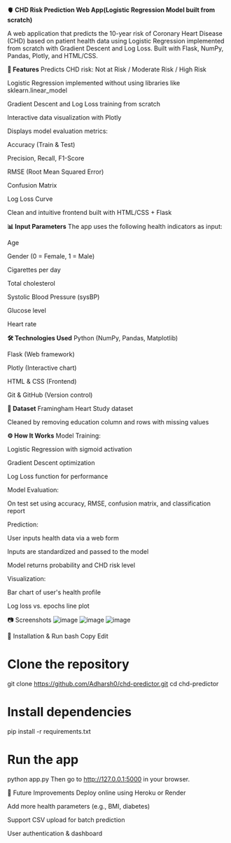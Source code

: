 **🫀 CHD Risk Prediction Web App(Logistic Regression Model built from scratch)**

A web application that predicts the 10-year risk of Coronary Heart Disease (CHD) based on patient health data using Logistic Regression implemented from scratch with Gradient Descent and Log Loss.
Built with Flask, NumPy, Pandas, Plotly, and HTML/CSS.

**🚀 Features**
Predicts CHD risk: Not at Risk / Moderate Risk / High Risk

Logistic Regression implemented without using libraries like sklearn.linear_model

Gradient Descent and Log Loss training from scratch

Interactive data visualization with Plotly

Displays model evaluation metrics:

Accuracy (Train & Test)

Precision, Recall, F1-Score

RMSE (Root Mean Squared Error)

Confusion Matrix

Log Loss Curve

Clean and intuitive frontend built with HTML/CSS + Flask

**📊 Input Parameters**
The app uses the following health indicators as input:

Age

Gender (0 = Female, 1 = Male)

Cigarettes per day

Total cholesterol

Systolic Blood Pressure (sysBP)

Glucose level

Heart rate

**🛠️ Technologies Used**
Python (NumPy, Pandas, Matplotlib)

Flask (Web framework)

Plotly (Interactive chart)

HTML & CSS (Frontend)

Git & GitHub (Version control)

**📁 Dataset**
Framingham Heart Study dataset

Cleaned by removing education column and rows with missing values

**⚙️ How It Works**
Model Training:

Logistic Regression with sigmoid activation

Gradient Descent optimization

Log Loss function for performance

Model Evaluation:

On test set using accuracy, RMSE, confusion matrix, and classification report

Prediction:

User inputs health data via a web form

Inputs are standardized and passed to the model

Model returns probability and CHD risk level

Visualization:

Bar chart of user's health profile

Log loss vs. epochs line plot

📷 Screenshots
![image](https://github.com/user-attachments/assets/da269b12-46c0-4e69-8535-ecafb9446343)
![image](https://github.com/user-attachments/assets/d64e8d1f-a8d9-4827-84ce-6b6e3ed1bd46)
![image](https://github.com/user-attachments/assets/5cc2ffc4-2805-4988-ab8f-e94c7c1632ba)





🔧 Installation & Run
bash
Copy
Edit
# Clone the repository
git clone https://github.com/Adharsh0/chd-predictor.git
cd chd-predictor

# Install dependencies
pip install -r requirements.txt

# Run the app
python app.py
Then go to http://127.0.0.1:5000 in your browser.

📌 Future Improvements
Deploy online using Heroku or Render

Add more health parameters (e.g., BMI, diabetes)

Support CSV upload for batch prediction

User authentication & dashboard

